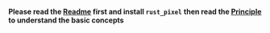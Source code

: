 [Readme]: ../README.md
[Principle]: principle.md

**Please read the [Readme] first and install `rust_pixel`**
**then read the [Principle] to understand the basic concepts**



